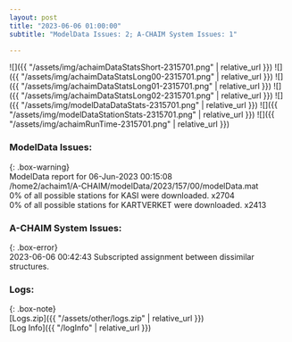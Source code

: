 ```yaml
---
layout: post
title: "2023-06-06 01:00:00"
subtitle: "ModelData Issues: 2; A-CHAIM System Issues: 1"

---
```


![]({{ "/assets/img/achaimDataStatsShort-2315701.png" | relative_url }})
![]({{ "/assets/img/achaimDataStatsLong00-2315701.png" | relative_url }})
![]({{ "/assets/img/achaimDataStatsLong01-2315701.png" | relative_url }})
![]({{ "/assets/img/achaimDataStatsLong02-2315701.png" | relative_url }})
![]({{ "/assets/img/modelDataDataStats-2315701.png" | relative_url }})
![]({{ "/assets/img/modelDataStationStats-2315701.png" | relative_url }})
![]({{ "/assets/img/achaimRunTime-2315701.png" | relative_url }})


### ModelData Issues:  
  
{: .box-warning}  
 ModelData report for 06-Jun-2023 00:15:08   
 /home2/achaim1/A-CHAIM/modelData/2023/157/00/modelData.mat   
 0% of all possible stations for KASI were downloaded. x2704   
 0% of all possible stations for KARTVERKET were downloaded. x2413   
  
### A-CHAIM System Issues:  
  
{: .box-error}  
2023-06-06 00:42:43 Subscripted assignment between dissimilar structures.  

### Logs:  
  
{: .box-note}  
[Logs.zip]({{ "/assets/other/logs.zip" | relative_url }})  
[Log Info]({{ "/logInfo" | relative_url }})  
